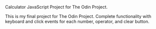 Calculator JavaScript Project for The Odin Project.

This is my final project for The Odin Project. Complete functionality with keyboard and click events for each number, operator, and clear button.

